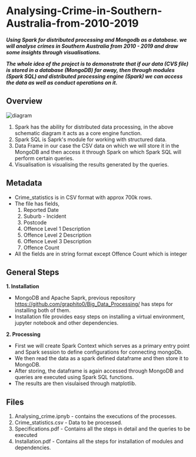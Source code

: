 # Analysing-Crime-in-Southern-Australia-from-2010-2019

***Using Spark for distributed processing and Mongodb as a database. we will analyse crimes in Southern Australia from 2010 - 2019 and draw some insights through visualisations.***

***The whole idea of the project is to demonstrate that if our data (CVS file) is stored in a database (MongoDB) far away, then through modules (Spark SQL) and distributed processing engine (Spark) we can access the data as well as conduct operations on it.***

## Overview

![diagram](https://user-images.githubusercontent.com/30866240/64483794-3cbede80-d24c-11e9-8e20-6ddfa12890f4.PNG)

1. Spark has the ability for distributed data processing, in the above schematic diagram it acts as a core engine function.
2. Spark SQL is Saprk's module for working with structured data.
3. Data Frame in our case the CSV data on which we will store it in the MongoDB and then access it through Spark on which Spark SQL will perform certain queries.
4. Visualisation is visualising the results generated by the queries.

## Metadata
   - Crime_statistics is in CSV format with approx 700k rows.
   - The file has fields,
      1. Reported Date 
      2. Suburb - Incident 
      3. Postcode
      4. Offence Level 1 Description
      5. Offence Level 2 Description
      6. Offence Level 3 Description
      7. Offence Count
   - All the fields are in string format except Offence Count which is integer
   

## General Steps

  **1. Installation** 
  - MongoDB and Apache Saprk, previous repository https://github.com/graphito0/Big_Data_Processing/ has steps for installing both of         them.
  - Installation file provides easy steps on installing a virtual environment, jupyter notebook and other dependencies.
  
  **2. Processing**
   - First we will create Spark Context which serves as a primary entry point and Spark session to define configurations for                 connecting mongoDb.
   - We then read the data as a spark defined dataframe and then store it to MongoDB.
   - After storing, the dataframe is again accessed through MongoDB and queries are executed using Spark SQL functions.
   - The results are then visulaised through matplotlib.
    
## Files
  
  1. Analysing_crime.ipnyb - contains the executions of the processes.
  1. Crime_statistics.csv - Data to be processed.
  2. Specifications.pdf - Contains all the steps in detail and the queries to be executed
  3. Installation.pdf - Contains all the steps for installation of modules and dependencies.
   
